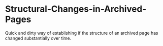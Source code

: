 # Structural-Changes-in-Archived-Pages
Quick and dirty way of establishing if the structure of an archived page has changed substantially over time.

